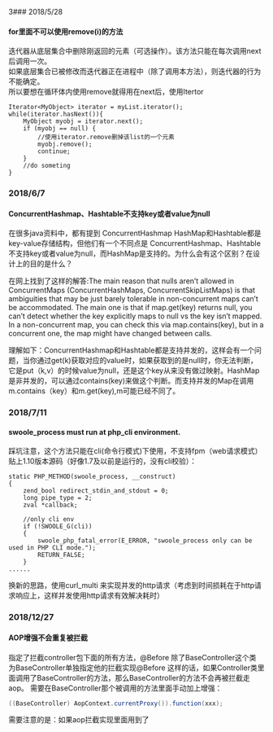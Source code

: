 3### 2018/5/28
#### for里面不可以使用remove(i)的方法
迭代器从底层集合中删除刚返回的元素（可选操作）。该方法只能在每次调用next后调用一次。 <br>
如果底层集合已被修改而迭代器正在进程中（除了调用本方法），则迭代器的行为不能确定。 <br>
所以要想在循环体内使用remove就得用在next后，使用Itertor<br>
```
Iterator<MyObject> iterator = myList.iterator();
while(iterator.hasNext()){
    MyObject myobj = iterator.next();
    if (myobj == null) {
        //使用iterator.remove删掉该list的一个元素
        myobj.remove();
        continue;
    }
    //do someting
}
```
### 2018/6/7
#### ConcurrentHashmap、Hashtable不支持key或者value为null
在很多java资料中，都有提到 ConcurrentHashmap HashMap和Hashtable都是key-value存储结构，但他们有一个不同点是 ConcurrentHashmap、Hashtable不支持key或者value为null，而HashMap是支持的。为什么会有这个区别？在设计上的目的是什么？

在网上找到了这样的解答:The main reason that nulls aren’t allowed in ConcurrentMaps (ConcurrentHashMaps, ConcurrentSkipListMaps) is that ambiguities that may be just barely tolerable in non-concurrent maps can’t be accommodated. The main one is that if map.get(key) returns null, you can’t detect whether the key explicitly maps to null vs the key isn’t mapped. In a non-concurrent map, you can check this via map.contains(key), but in a concurrent one, the map might have changed between calls.

理解如下：ConcurrentHashmap和Hashtable都是支持并发的，这样会有一个问题，当你通过get(k)获取对应的value时，如果获取到的是null时，你无法判断，它是put（k,v）的时候value为null，还是这个key从来没有做过映射。HashMap是非并发的，可以通过contains(key)来做这个判断。而支持并发的Map在调用m.contains（key）和m.get(key),m可能已经不同了。

### 2018/7/11
#### swoole_process must run at php_cli environment.
踩坑注意，这个方法只能在cli(命令行模式)下使用，不支持fpm（web请求模式）
贴上1.10版本源码（好像1.7及以前是运行的，没有cli校验）：
```
static PHP_METHOD(swoole_process, __construct)
{
    zend_bool redirect_stdin_and_stdout = 0;
    long pipe_type = 2;
    zval *callback;

    //only cli env
    if (!SWOOLE_G(cli))
    {
        swoole_php_fatal_error(E_ERROR, "swoole_process only can be used in PHP CLI mode.");
        RETURN_FALSE;
    }
......
```
换新的思路，使用curl_multi 来实现并发的http请求（考虑到时间损耗在于http请求响应上，这样并发使用http请求有效解决耗时）

### 2018/12/27
#### AOP增强不会重复被拦截
指定了拦截controller包下面的所有方法，@Before
除了BaseController这个类
为BaseController单独指定他的拦截实现@Before
这样的话，如果Controller类里面调用了BaseController的方法，那么BaseController的方法不会再被拦截走aop。
需要在BaseController那个被调用的方法里面手动加上增强：
```java
((BaseController) AopContext.currentProxy()).function(xxx);
```

需要注意的是：如果aop拦截实现里面用到了
